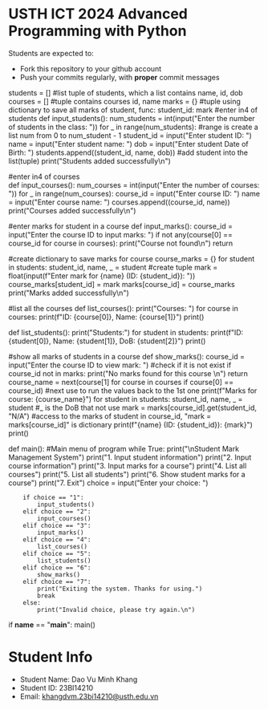 USTH ICT 2024 Advanced Programming with Python
=====================================================

Students are expected to:
* Fork this repository to your github account
* Push your commits regularly, with **proper** commit messages

students = [] #list tuple of students, which a list contains name, id, dob
courses = [] #tuple contains courses id, name
marks = {} #tuple using dictionary to save all marks of student, func: student_id: mark
#enter in4 of students
def input_students():
    num_students = int(input("Enter the number of students in the class: "))
    for _ in range(num_students): #range is create a list num from 0 to num_student - 1
        student_id = input("Enter student ID: ")
        name = input("Enter student name: ")
        dob = input("Enter student Date of Birth: ")
        students.append((student_id, name, dob)) #add student into the list(tuple)
        print("Students added successfully\n")

#enter in4 of courses       
def input_courses():
    num_courses = int(input("Enter the number of courses: "))
    for _ in range(num_courses):
        course_id = input("Enter course ID: ")
        name = input("Enter course name: ")
        courses.append((course_id, name))
        print("Courses added successfully\n")

#enter marks for student in a course
def input_marks():
    course_id = input("Enter the course ID to input marks: ")
    if not any(course[0] == course_id for course in courses):
        print("Course not found\n")
        return

#create dictionary to save marks for course
    course_marks = {}
    for student in students:
        student_id, name, _ = student #create tuple
        mark = float(input(f"Enter mark for {name} (ID: {student_id}): "))
        course_marks[student_id] = mark
    marks[course_id] = course_marks
    print("Marks added successfully\n")

#list all the courses
def list_courses():
    print("Courses: ")
    for course in courses:
        print(f"ID: {course[0]}, Name: {course[1]}")
        print()

def list_students():
    print("Students:")
    for student in students:
        print(f"ID: {student[0]}, Name: {student[1]}, DoB: {student[2]}")
        print()

#show all marks of students in a course
def show_marks():
    course_id = input("Enter the course ID to view mark: ")
    #check if it is not exist
    if course_id not in marks:
        print("No marks found for this course \n")
        return
    course_name = next(course[1] for course in courses if course[0] == course_id) #next use to run the values back to the 1st one
    print(f"Marks for course: {course_name}")
    for student in students:
        student_id, name, _ = student #_ is the DoB that not use
        mark = marks[course_id].get(student_id, "N/A") #access to the marks of student in course_id, "mark = marks[course_id]" is dictionary
        print(f"{name} (ID: {student_id}): {mark}")
    print()

def main():
#Main menu of program
    while True:
        print("\nStudent Mark Management System")
        print("1. Input student information")
        print("2. Input course information")
        print("3. Input marks for a course")
        print("4. List all courses")
        print("5. List all students")
        print("6. Show student marks for a course")
        print("7. Exit")
        choice = input("Enter your choice: ")

        if choice == "1":
            input_students()
        elif choice == "2":
            input_courses()
        elif choice == "3":
            input_marks()
        elif choice == "4":
            list_courses()
        elif choice == "5":
            list_students()
        elif choice == "6":
            show_marks()
        elif choice == "7":
            print("Exiting the system. Thanks for using.")
            break
        else:
            print("Invalid choice, please try again.\n")
          
if __name__ == "__main__":
    main()


Student Info
=========================

* Student Name: Dao Vu Minh Khang
* Student ID: 23BI14210
* Email: khangdvm.23bi14210@usth.edu.vn

